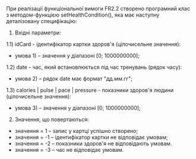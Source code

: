 При реалізації функціональної вимоги FR2.2 створено програмний клас з методом-функцією setHealthCondition(), яка має наступну деталізовану специфікацію:

1) Вхідні параметри:

1.1) idCard - ідентифікатор картки здоров'я (цілочисельне значення):
- умова 1) – значення у діапазоні [0; 1000000000];

1.2) date - час, який встановлюється під час тренувань (рядок часу):
- умова 2) – рядок date має формат "дд.мм.гг";

1.3) calories | pulse | pace | pressure - показники здоров'я людини (цілочисельне значення):
- умова 3) – значення у діапазоні [0; 1000000000];

2) Значення, що повертаються:
- значення = 1 – запис у картці успішно створено;
- значення = -1 – ідентифікатор картки не відповідає умовам;
- значення = -2 – показники здоров'я не відповідають умовам.
- значення = -3 – час не відповідає умовам.
